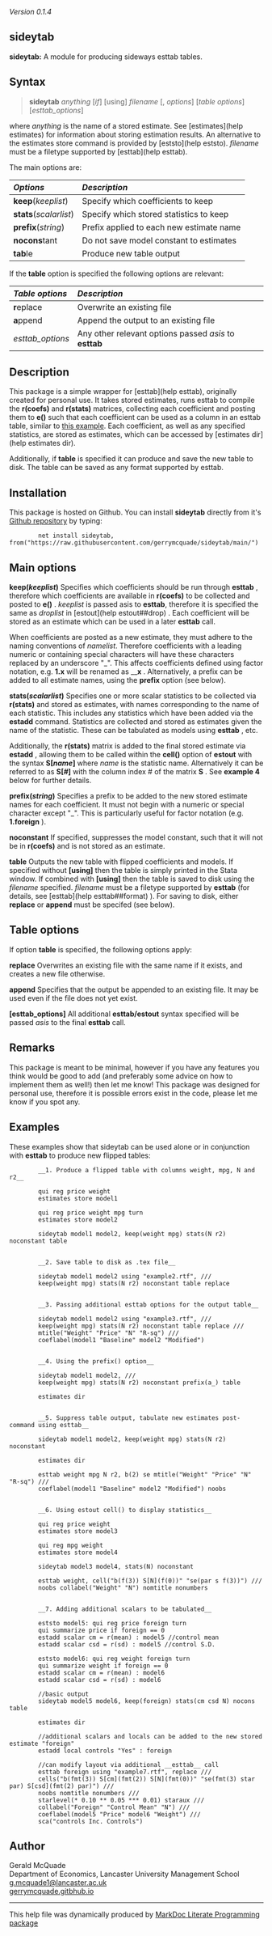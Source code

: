 _Version 0.1.4_ 

sideytab
--------

__sideytab:__ A module for producing sideways esttab tables.

Syntax
------ 

> __sideytab__ _anything_ [_if_] [using] _filename_ [, _options_] [_table options_] [_esttab_options_]

where _anything_ is the name of a stored estimate. See [estimates](help estimates) for information about storing estimation results. An alternative to the estimates store command is provided by [eststo](help eststo). 
_filename_  must be a filetype supported by [esttab](help esttab).

The main options are:

| _Options_               |  _Description_                           |
|:------------------------|:-----------------------------------------|
| **keep**(_keeplist_)    | Specify which coefficients to keep       |
| **stats**(_scalarlist_) | Specify which stored statistics to keep  |
| **prefix**(_string_)    | Prefix applied to each new estimate name |
| **nocons**tant          | Do not save model constant to estimates  |
| **tab**le               | Produce new table output                 |


If the __table__ option is specified the following options are relevant:

| _Table options_  | _Description_                                          |
|:-----------------|:-------------------------------------------------------|
| **r**eplace      | Overwrite an existing file                             |
| **a**ppend       | Append the output to an existing file                  |
| _esttab_options_ | Any other relevant options passed _asis_ to __esttab__ |


Description
-----------

This package is a simple wrapper for [esttab](help esttab), originally created for personal use. It takes stored estimates, runs esttab to compile the __r(coefs)__ and __r(stats)__ matrices, collecting each coefficient and posting them to 
__e()__ such that each coefficient can be used as a column in an esttab table, similar to 
[this example](http://repec.org/bocode/e/estout/advanced.html#advanced907/). Each coefficient, as well as any specified statistics, are stored as estimates, which can be accessed by [estimates dir](help estimates dir).

Additionally, if __table__ is specified it can produce and save the new table to disk. The table can be saved as any format supported by esttab.

Installation
------------

This package is hosted on Github. You can install __sideytab__ directly from it's [Github repository](https://github.com/gerrymcquade/sideytab/) by typing:

            net install sideytab, from("https://raw.githubusercontent.com/gerrymcquade/sideytab/main/")

Main options
------------

__**keep**(_keeplist_)__ Specifies which coefficients should be run through __esttab__ , therefore which coefficients are available in __r(coefs)__ to be collected and posted to 
__e()__ . _keeplist_ is passed asis to __esttab__, therefore it is specified the same as _droplist_ in [estout](help estout##drop) . Each coefficient will be stored as an estimate which can be used in a later __esttab__ call. 

When coefficients are posted as a new estimate, they must adhere to the naming conventions of _namelist_. Therefore coefficients with a leading numeric or containing special characters will have these characters replaced by an underscore "_". 
This affects coefficients defined using factor notation, e.g. __1.x__ will be renamed as ____x__ . Alternatively, a prefix can be added to all estimate names, using the __prefix__ option (see below).

__**stats**(_scalarlist_)__ Specifies one or more scalar statistics to be collected via __r(stats)__ and stored as estimates, with names corresponding to the name of each statistic. This includes any statistics which have been added via the 
__estadd__ command. Statistics are collected and stored as estimates given the name of the statistic. These can be tabulated as models using __esttab__ , etc.

Additionally, the __r(stats)__ matrix is added to the final stored estimate via __estadd__ , allowing them to be called within the __cell()__ option of __estout__ with the syntax __S[_name_]__ where _name_ is the statistic name. 
Alternatively it can be referred to as __S[_#_]__ with the column index # of the matrix __S__ . See __example 4__ below for further details.

__**prefix**(_string_)__ Specifies a prefix to be added to the new stored estimate names for each coefficient. It must not begin with a numeric or special character except "_". This is particularly useful for factor notation 
(e.g. __1.foreign__ ).

__**nocons**tant__ If specified, suppresses the model constant, such that it will not be in __r(coefs)__ and is not stored as an estimate.

__**tab**le__ Outputs the new table with flipped coefficients and models. If specified without __[using]__ then the table is simply printed in the Stata window. If combined with __[using]__ then the table is saved to disk using the 
_filename_ specified. 
_filename_ must be a filetype supported by __esttab__ (for details, see 
[esttab](help esttab##format) ). For saving to disk, either __replace__ or __append__ must be specifed (see below). 

Table options
-------------

If option __table__ is specified, the following options apply:

__**r**eplace__ Overwrites an existing file with the same name if it exists, and creates a new file otherwise.

__**a**ppend__ Specifies that the output be appended to an existing file. It may be used even if the file does not yet exist.

__[esttab_options]__ All additional __esttab/estout__ syntax specified will be passed _asis_ to the final __esttab__ call.   

Remarks
-------

This package is meant to be minimal, however if you have any features you think would be good to add (and preferably some advice on how to implement them as well!) then let me know! 
This package was designed for personal use, therefore it is possible errors exist in the code, please let me know if you spot any.

Examples
--------

These examples show that sideytab can be used alone or in conjunction with __esttab__ to produce new flipped tables:


            __1. Produce a flipped table with columns weight, mpg, N and r2__

            qui reg price weight
            estimates store model1

            qui reg price weight mpg turn
            estimates store model2

            sideytab model1 model2, keep(weight mpg) stats(N r2) noconstant table

    
            __2. Save table to disk as .tex file__ 

            sideytab model1 model2 using "example2.rtf", ///
            keep(weight mpg) stats(N r2) noconstant table replace


            __3. Passing additional esttab options for the output table__ 

            sideytab model1 model2 using "example3.rtf", ///
            keep(weight mpg) stats(N r2) noconstant table replace ///
            mtitle("Weight" "Price" "N" "R-sq") ///
            coeflabel(model1 "Baseline" model2 "Modified")

    
            __4. Using the prefix() option__ 

            sideytab model1 model2, ///
            keep(weight mpg) stats(N r2) noconstant prefix(a_) table

            estimates dir


            __5. Suppress table output, tabulate new estimates post-command using esttab__

            sideytab model1 model2, keep(weight mpg) stats(N r2) noconstant

            estimates dir

            esttab weight mpg N r2, b(2) se mtitle("Weight" "Price" "N" "R-sq") ///
            coeflabel(model1 "Baseline" model2 "Modified") noobs


            __6. Using estout cell() to display statistics__

            qui reg price weight
            estimates store model3

            qui reg mpg weight
            estimates store model4

            sideytab model3 model4, stats(N) noconstant

            esttab weight, cell("b(f(3)) S[N](f(0))" "se(par s f(3))") ///
            noobs collabel("Weight" "N") nomtitle nonumbers 


            __7. Adding additional scalars to be tabulated__
            
            eststo model5: qui reg price foreign turn
            qui summarize price if foreign == 0
            estadd scalar cm = r(mean) : model5 //control mean
            estadd scalar csd = r(sd) : model5 //control S.D.

            eststo model6: qui reg weight foreign turn
            qui summarize weight if foreign == 0
            estadd scalar cm = r(mean) : model6 
            estadd scalar csd = r(sd) : model6

            //basic output
            sideytab model5 model6, keep(foreign) stats(cm csd N) nocons table

            estimates dir

            //additional scalars and locals can be added to the new stored estimate "foreign"
            estadd local controls "Yes" : foreign

            //can modify layout via additional __esttab__ call
            esttab foreign using "example7.rtf", replace ///
            cells("b(fmt(3)) S[cm](fmt(2)) S[N](fmt(0))" "se(fmt(3) star par) S[csd](fmt(2) par)") ///
            noobs nomtitle nonumbers ///
            starlevel(* 0.10 ** 0.05 *** 0.01) staraux ///
            collabel("Foreign" "Control Mean" "N") ///
            coeflabel(model5 "Price" model6 "Weight") ///
            sca("controls Inc. Controls")   
            
Author
------

Gerald McQuade   
Department of Economics, Lancaster University Management School    
[g.mcquade1@lancaster.ac.uk](g.mcquade1@lancaster.ac.uk)    
[gerrymcquade.gitbhub.io](https://gerrymcquade.github.io/)    

- - -

This help file was dynamically produced by 
[MarkDoc Literate Programming package](http://www.haghish.com/markdoc/) 
